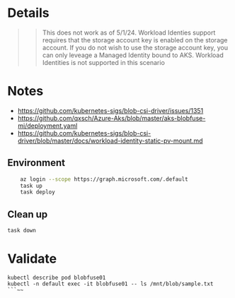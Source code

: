 # Details 

>> This does not work as of 5/1/24.  Workload Identies support requires that the storage account key is enabled on the storage account. If you do not wish to use the storage account key, you can only leveage a Managed Identity bound to AKS.  Workload Identities is not supported in this scenario

# Notes
* https://github.com/kubernetes-sigs/blob-csi-driver/issues/1351
* https://github.com/qxsch/Azure-Aks/blob/master/aks-blobfuse-mi/deployment.yaml
* https://github.com/kubernetes-sigs/blob-csi-driver/blob/master/docs/workload-identity-static-pv-mount.md

## Environment
```bash
    az login --scope https://graph.microsoft.com/.default
    task up
    task deploy
```

## Clean up
```bash
task down
```

# Validate 
```
kubectl describe pod blobfuse01 
kubectl -n default exec -it blobfuse01 -- ls /mnt/blob/sample.txt
```~~
